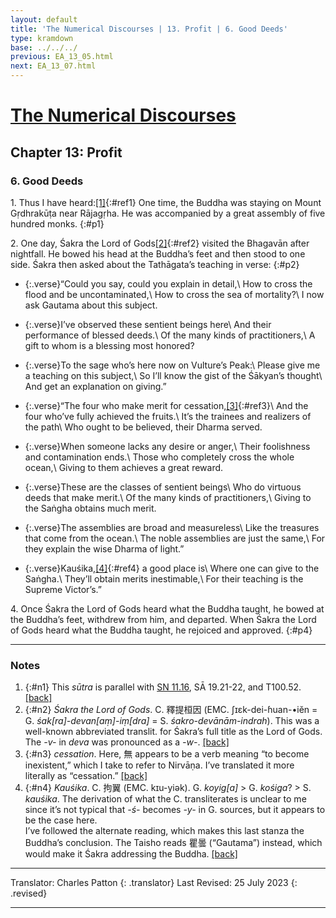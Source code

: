```yaml
---
layout: default
title: 'The Numerical Discourses | 13. Profit | 6. Good Deeds'
type: kramdown
base: ../../../
previous: EA_13_05.html
next: EA_13_07.html
---
```


# [The Numerical Discourses](../index.html)
## Chapter 13: Profit
### 6. Good Deeds

1\. Thus I have heard:[\[1\]](#n1){:#ref1} One time, the Buddha was staying on Mount Gṛdhrakūṭa near Rājagṛha. He was accompanied by a great assembly of five hundred monks.
{:#p1}

2\. One day, Śakra the Lord of Gods[\[2\]](#n2){:#ref2} visited the Bhagavān after nightfall. He bowed his head at the Buddha’s feet and then stood to one side. Śakra then asked about the Tathāgata’s teaching in verse:
{:#p2}

* {:.verse}“Could you say, could you explain in detail,\\
How to cross the flood and be uncontaminated,\\
How to cross the sea of mortality?\\
I now ask Gautama about this subject.

* {:.verse}I’ve observed these sentient beings here\\
And their performance of blessed deeds.\\
Of the many kinds of practitioners,\\
A gift to whom is a blessing most honored?

* {:.verse}To the sage who’s here now on Vulture’s Peak:\\
Please give me a teaching on this subject,\\
So I’ll know the gist of the Śākyan’s thought\\
And get an explanation on giving.”

* {:.verse}“The four who make merit for cessation,[\[3\]](#n3){:#ref3}\\
And the four who’ve fully achieved the fruits.\\
It’s the trainees and realizers of the path\\
Who ought to be believed, their Dharma served.

* {:.verse}When someone lacks any desire or anger,\\
Their foolishness and contamination ends.\\
Those who completely cross the whole ocean,\\
Giving to them achieves a great reward.

* {:.verse}These are the classes of sentient beings\\
Who do virtuous deeds that make merit.\\
Of the many kinds of practitioners,\\
Giving to the Saṅgha obtains much merit.

* {:.verse}The assemblies are broad and measureless\\
Like the treasures that come from the ocean.\\
The noble assemblies are just the same,\\
For they explain the wise Dharma of light.”

* {:.verse}Kauśika,[\[4\]](#n4){:#ref4} a good place is\\
Where one can give to the Saṅgha.\\
They’ll obtain merits inestimable,\\
For their teaching is the Supreme Victor’s.”

4\. Once Śakra the Lord of Gods heard what the Buddha taught, he bowed at the Buddha’s feet, withdrew from him, and departed. When Śakra the Lord of Gods heard what the Buddha taught, he rejoiced and approved.
{:#p4}

---

### Notes

1. {:#n1} This <em>sūtra</em> is parallel with <a href="https://suttacentral.net/sn11.16" target="_blank">SN 11.16</a>, SĀ 19.21-22, and T100.52. [\[back\]](#ref1)
2. {:#n2} <em>Śakra the Lord of Gods</em>. C. 釋提桓因 (EMC. ʃɪɛk-dei-ɦuan-•iĕn = G. <em>śak[ra]-devan[aṃ]-iṃ[dra]</em> = S. <em>śakro-devānām-indrah</em>). This was a well-known abbreviated translit. for Śakra’s full title as the Lord of Gods. The <em>-v-</em> in <em>deva</em> was pronounced as a <em>-w-</em>. [\[back\]](#ref2)
3. {:#n3} <em>cessation</em>. Here, 無 appears to be a verb meaning “to become inexistent,” which I take to refer to Nirvāṇa. I’ve translated it more literally as “cessation.” [\[back\]](#ref3)
4. {:#n4} <em>Kauśika</em>. C. 拘翼 (EMC. kɪu-yiək). G. <em>koyig[a]</em> > G. <em>kośiga</em>? > S. <em>kauśika</em>. The derivation of what the C. transliterates is unclear to me since it’s not typical that <em>-ś-</em> becomes <em>-y-</em> in G. sources, but it appears to be the case here.<br/>
I’ve followed the alternate reading, which makes this last stanza the Buddha’s conclusion. The Taisho reads 瞿曇 (“Gautama”) instead, which would make it Śakra addressing the Buddha. [\[back\]](#ref4)

---

Translator: Charles Patton
{: .translator}
Last Revised: 25 July 2023
{: .revised}

---